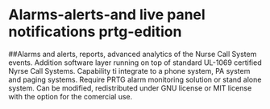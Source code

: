 # Alarms-alerts-and live panel notifications prtg-edition

##Alarms and alerts, reports, advanced analytics of the Nurse Call System events.
Addition software layer running on top of standard UL-1069 certified Nyrse Call Systems.
Capability ti integrate to a phone system, PA system and paging systems.
Require PRTG alarm monitoring solution or stand alone system.
Can be modified, redistributed under GNU license or MIT license with the option for the comercial use.

